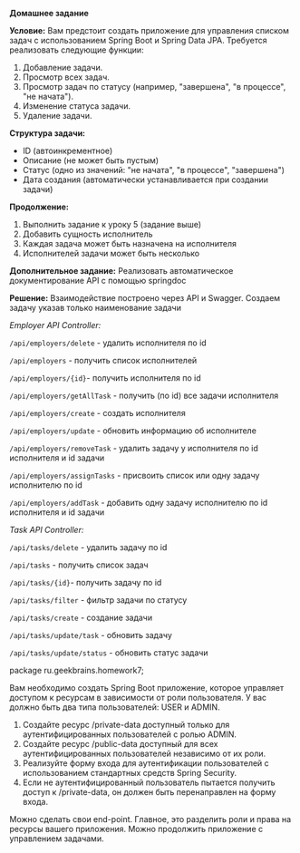 **Домашнее задание**

**Условие:**
Вам предстоит создать приложение для управления списком задач с использованием Spring Boot и Spring Data JPA. Требуется реализовать следующие функции:
1. Добавление задачи.
2. Просмотр всех задач.
3. Просмотр задач по статусу (например, "завершена", "в процессе", "не начата").
4. Изменение статуса задачи.
5. Удаление задачи.

**Структура задачи:**
- ID (автоинкрементное)
- Описание (не может быть пустым)
- Статус (одно из значений: "не начата", "в процессе", "завершена")
- Дата создания (автоматически устанавливается при создании задачи)


**Продолжение:**
1) Выполнить задание к уроку 5 (задание выше)
2) Добавить сущность исполнитель
3) Каждая задача может быть назначена на исполнителя
4) Исполнителей задачи может быть несколько

**Дополнительное задание:**
Реализовать автоматическое документирование API c помощью springdoc

**Решение:**
Взаимодействие построено через API и Swagger.
Создаем задачу указав только наименование задачи

*Employer API Controller:*

`/api/employers/delete` - удалить исполнителя по id

`/api/employers` - получить список исполнителей

`/api/employers/{id}`- получить исполнителя по id

`/api/employers/getAllTask` - получить (по id) все задачи исполнителя

`/api/employers/create` - создать исполнителя

`/api/employers/update` - обновить информацию об исполнителе

`/api/employers/removeTask` - удалить задачу у исполнителя по id исполнителя и id задачи

`/api/employers/assignTasks` - присвоить список или одну задачу исполнителю по id

`/api/employers/addTask` - добавить одну задачу исполнителю по id исполнителя и id задачи

*Task API Controller:*

`/api/tasks/delete` - удалить задачу по id

`/api/tasks` - получить список задач

`/api/tasks/{id}`- получить задачу по id

`/api/tasks/filter` - фильтр задачи по статусу

`/api/tasks/create` - создание задачи

`/api/tasks/update/task` - обновить задачу

`/api/tasks/update/status` - обновить статус задачи

package ru.geekbrains.homework7;

Вам необходимо создать Spring Boot приложение, которое управляет доступом к ресурсам в зависимости от роли пользователя. У вас должно быть два типа пользователей: USER и ADMIN.

1. Создайте ресурс /private-data доступный только для аутентифицированных пользователей с ролью ADMIN.
2. Создайте ресурс /public-data доступный для всех аутентифицированных пользователей независимо от их роли.
3. Реализуйте форму входа для аутентификации пользователей с использованием стандартных средств Spring Security.
4. Если не аутентифицированный пользователь пытается получить доступ к /private-data, он должен быть перенаправлен на форму входа.

Можно сделать свои end-point. 
Главное, это разделить роли и права на ресурсы вашего приложения. 
Можно продолжить приложение с управлением задачами.